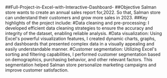 ##Full-Project-in-Excel-with-Interactive-Dashboard-
##Objective 
Salman  store wants to create an annual sales report for,2022. So that, Salman  store can understand their customers and grow more sales in 2023.
##Key highlights of the project include:
#Data cleaning and pre-processing: I developed efficient data cleaning strategies to ensure the accuracy and integrity of the dataset, enabling reliable analysis.
#Data visualization: Using Excel's powerful visualization features, I created dynamic charts, graphs, and dashboards that presented complex data in a visually appealing and easily understandable manner. 
#Customer segmentation: Utilizing Excel's sorting and filtering capabilities, I performed customer segmentation based on demographics, purchasing behavior, and other relevant factors. This segmentation helped Salman  store  personalize marketing campaigns and improve customer satisfaction.
